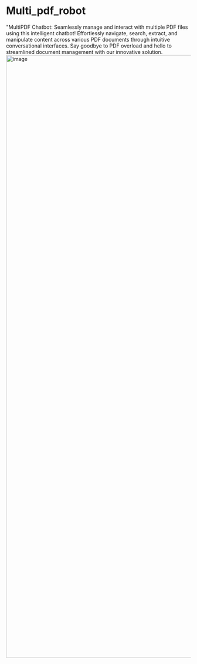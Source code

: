 # Multi_pdf_robot
"MultiPDF Chatbot: Seamlessly manage and interact with multiple PDF files using this intelligent chatbot! Effortlessly navigate, search, extract, and manipulate content across various PDF documents through intuitive conversational interfaces. Say goodbye to PDF overload and hello to streamlined document management with our innovative solution. 
<img width="1644" alt="image" src="https://github.com/Sakshat234/Multi_pdf_robot/assets/48490879/7a5d1576-a6f1-4c20-a894-a69bfb6417f7">

